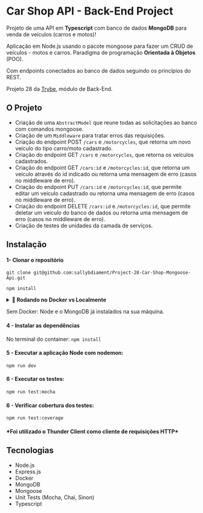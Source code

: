 # Car Shop API - Back-End Project

Projeto de uma API em **Typescript** com banco de dados **MongoDB** para venda de veículos (carros e motos)!

Aplicação em Node.js usando o pacote mongoose para fazer um CRUD de veículos - motos e carros.
Paradigma de programação **Orientada à Objetos** (POO).

Com endpoints conectados ao banco de dados seguindo os princípios do REST.

Projeto 28 da [Trybe](https://wwww.betrybe.com), módulo de Back-End.

## O Projeto

* Criação de uma `AbstractModel` que reune todas as solicitações ao banco com comandos mongoose.
* Criação de um `Middleware` para tratar erros das requisições.
* Criação do endpoint POST `/cars` e `/motorcycles`, que retorna um novo veículo do tipo carro/moto cadastrado.
* Criação do endpoint GET `/cars` e `/motorcycles`, que retorna os veículos cadastrados.
* Criação do endpoint GET `/cars:id` e `/motorcycles:id`, que retorna um veículo através do id indicado ou retorna uma mensagem de erro (casos no middleware de erro).
* Criação do endpoint PUT `/cars:id` e `/motorcycles:id`, que permite editar um veículo cadastrado ou retorna uma mensagem de erro (casos no middleware de erro).
* Criação do endpoint DELETE `/cars:id` e `/motorcycles:id`, que permite deletar um veículo do banco de dados ou retorna uma mensagem de erro (casos no middleware de erro).
* Criação de testes de unidades da camada de serviços.

## Instalação 


#### 1- Clonar o repositório

```git clone git@github.com:sallybdiament/Project-28-Car-Shop-Mongoose-Api.git```




```npm install```

<details>
  <summary><strong>🐳 Rodando no Docker vs Localmente</strong></summary>

#### 2 - Subir os containers `car_shop` e `car_shop_db` utilizando o docker-compose

Na raíz do projeto: ```docker-compose up -d```

#### 3 - Abrir o terminal do container `car_shop`

```docker exec -it car_shop bash```
</details>

Sem Docker: Node e o MongoDB já instalados na sua máquina.
#### 4 - Instalar as dependências

No terminal do container: ```npm install```

#### 5 - Executar a aplicação Node com nodemon:

```npm run dev```

#### 6 - Executar os testes:

```npm run test:mocha```

#### 6 - Verificar cobertura dos testes:

```npm run test:coverage```
#### \*Foi utilizado o Thunder Client como cliente de requisições HTTP\*

## Tecnologias
- Node.js
- Express.js
- Docker
- MongoDB
- Mongoose
- Unit Tests (Mocha, Chai, Sinon)
- Typescript